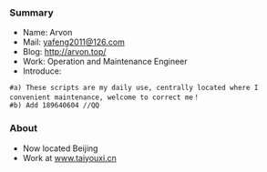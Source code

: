 ### Summary

- Name: Arvon
- Mail: yafeng2011@126.com
- Blog: http://arvon.top/
- Work: Operation and Maintenance Engineer
- Introduce:
``` shell
#a) These scripts are my daily use, centrally located where I convenient maintenance, welcome to correct me！
#b) Add 189640604 //QQ
```  	
### About
- Now located Beijing
- Work at www.taiyouxi.cn
